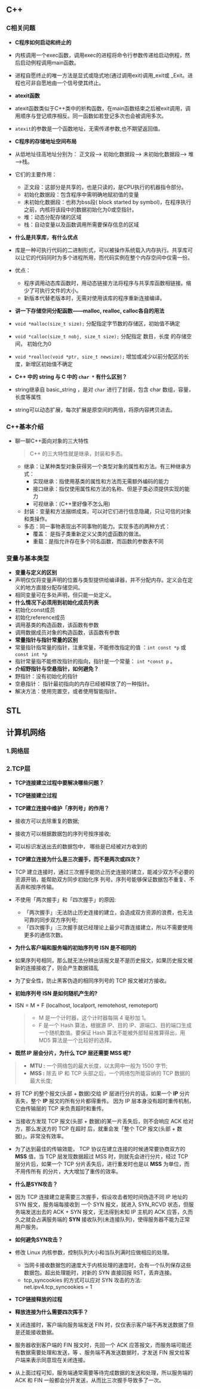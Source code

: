 ##  C++

### C相关问题

+  **C程序如何启动和终止的**
  + 内核调用一个exec函数，调用exec的进程将命令行参数传递给启动例程，然后启动例程调用main函数。
  + 进程自愿终止的唯一方法是显式或隐式地(通过调用exit)调用\_exit或 \_Exit。进程也可非自愿地由一个信号使其终止。

+  **atexit函数**
  + atexit函数类似于C++类中的析构函数，在main函数结束之后被exit调用，调用顺序与登记顺序相反。同一函数如若登记多次也会被调用多次。
  + `atexit`的参数是一个函数地址，无需传递参数,也不期望返回值。

+  **C程序的存储地址空间布局**
  + 从低地址往高地址分别为： 正文段—> 初始化数据段—> 未初始化数据段—> 堆——>栈。
  + 它们的主要作用：
    + 正文段：这部分是共享的，也是只读的，是CPU执行的机器指令部分。
    + 初始化数据段：包含程序中需明确地赋初值的变量
    + 未初始化数据段：也称为bss段( block started by symbol)，在程序执行之前，内核将该段中的数据初始化为0或空指针。
    + 堆：动态分配存储的区域
    + 栈：自动变量以及函数调用所需要保存信息的区域

+  **什么是共享库，有什么优点**
  + 库是一种可执行代码的二进制形式，可以被操作系统载入内存执行。共享库可以让它的代码同时为多个进程所用，而代码实例在整个内存空间中仅需一份。
  + 优点：
    + 程序调用动态库函数时，用动态链接方法将程序与共享库函数相链接。缩少了可执行文件的大小。
    + 新版本代替老版本时，无需对使用该库的程序重新连接编译。
+  **讲一下存储空间分配函数——malloc, realloc, calloc各自的用法**
  + `void *malloc(size_t size);`  分配指定字节数的存储区，初始值不确定
  + `void *calloc(size_t nobj, size_t size);` 分配指定 数目，长度 的存储空间， 初始化为0
  + `void *realloc(void *ptr, size_t newsize);` 增加或减少以前分配区的长度，新增区初始值不确定
+   **C++ 中的 string 与 C 中的 `char *` 有什么区别？**
  + string继承自 basic_string ，是对 `char` 进行了封装，包含 char 数组，容量，长度等属性
  + string可以动态扩展，每次扩展是原空间的两倍，将原内容拷贝进去。

### C++基本介绍

+ 聊一聊C++面向对象的三大特性

  > C++ 的三大特性就是继承，封装和多态。

  + 继承：让某种类型对象获得另一个类型对象的属性和方法。有三种继承方式：
    + 实现继承：指使用基类的属性和方法而无需额外编码的能力
    + 接口继承：指仅使用属性和方法的名称、但是子类必须提供实现的能力
    + 可视继承：(C++里好像不怎么用)
  + 封装：变量和方法捆绑成类，可以对它们进行信息隐藏，只让可信的对象和类操作。
  + 多态：同一事物表现出不同事物的能力。实现多态的两种方式：
    + 覆盖： 是指子类重新定义父类的虚函数的做法。
    + 重载：是指允许存在多个同名函数，而函数的参数表不同

### 变量与基本类型

+  **变量与定义的区别**
  + 声明仅仅将变量声明的位置与类型提供给编译器，并不分配内存。定义会在定义的地方直接分配存储空间。
  + 相同变量可在多处声明，但只能一处定义。
+  **什么情况下必须用到初始化成员列表**
  + 初始化const成员
  + 初始化reference成员
  + 调用基类的构造函数，该函数有参数
  + 调用数据成员对象的构造函数，该函数有参数
+  **常量指针与指针常量的区别**
  + 常量指针指常量的指针，注重常量，不能修改指定的值 ：`int const *p` 或 `const int *p`
  + 指针常量指不能修改指针的指向，指针是一个常量： `int *const p` 。
+  **介绍野指针与空悬指针，如何避免？**
  + 野指针：没有初始化的指针
  + 空悬指针： 指针最初指向的内存已经被释放了的一种指针。
  + 解决方法：使用完置空，或者使用智能指针。

## STL









## 计算机网络

### 1.网络层





### 2.TCP层



+  **TCP连接建立过程中要解决哪些问题？**

+  **TCP链接建立过程**

+  **TCP建立连接中维护「序列号」的作用？**

  + 接收方可以去除重复的数据; 
  + 接收方可以根据数据包的序列号按序接收; 
  + 可以标识发送出去的数据包中， 哪些是已经被对方收到的

+  **TCP建立连接为什么是三次握手，而不是两次或四次？**

  + TCP 建立连接时，通过三次握手能防止历史连接的建立，能减少双方不必要的资源开销，能帮助双方同步初始化序 列号。序列号能够保证数据包不重复、不丢弃和按序传输。
  + 不使用「两次握手」和「四次握手」的原因:
    + 「两次握手」:无法防止历史连接的建立，会造成双方资源的浪费，也无法可靠的同步双方序列号; 
    + 「四次握手」:三次握手就已经理论上最少可靠连接建立，所以不需要使用更多的通信次数。

+   **为什么客户端和服务端的初始序列号 ISN 是不相同的**

  + 如果序列号相同，那么就无法分辨出该报文是不是历史报文，如果历史报文被新的连接接收了，则会产生数据错乱
  + 为了安全性，防止黑客伪造的相同序列号的 TCP 报文被对方接收。

+  **初始序列号 ISN 是如何随机产生的?**

  + ISN = M + F (localhost, localport, remotehost, remoteport)

    > + M 是一个计时器，这个计时器每隔 4 毫秒加 1。
    > + F 是一个 Hash 算法，根据源 IP、目的 IP、源端口、目的端口生成一个随机数值。要保证 Hash 算法不能被外部轻易推算得出，用 MD5 算法是一个比较好的选择。

+  **既然 IP 层会分片，为什么 TCP 层还需要 MSS 呢?**

  > +  **MTU :** 一个网络包的最大⻓度，以太网中一般为 1500 字节;
  > +  **MSS :** 除去 IP 和 TCP 头部之后，一个网络包所能容纳的 TCP 数据的最大⻓度;

  + 将 TCP 的整个报文(头部 + 数据)交给 IP 层进行分片的话，如果一个 **IP** 分片丢失，整个 **IP** 报文的所有分片都得重传。 因为 IP 层本身没有超时重传机制，它由传输层的 TCP 来负责超时和重传。
  + 当接收方发现 TCP 报文(头部 + 数据)的某一片丢失后，则不会响应 ACK 给对方，那么发送方的 TCP 在超时 后，就重会发「整个 TCP 报文(头部 + 数据)」。非常没有效率。
  + 为了达到最佳的传输效能， TCP 协议在建立连接的时候通常要协商双方的 **MSS** 值，当 TCP 层发现数据超过 MSS 时，则就先会进行分片，经过 TCP 层分片后，如果一个 TCP 分片丢失后，进行重发时也是以 **MSS** 为单位，而不用传所有 的分片，大大增加了重传的效率。

+  **什么是SYN攻击？**
  + 因为 TCP 连接建立是需要三次握手，假设攻击者短时间伪造不同 IP 地址的 SYN 报文，服务端每接收到 一个 SYN 报文，就进入 SYN_RCVD 状态，但服务端发送出去的 ACK + SYN 报文，无法得到未知 IP 主机的 ACK 应答，久而久之就会占满服务端的 **SYN** 接收队列(未连接队列)，使得服务器不能为正常用户服务。

+  **如何避免SYN攻击？**
  + 修改 Linux 内核参数，控制队列大小和当队列满时应做相应的处理。
    + 当网卡接收数据包的速度大于内核处理的速度时，会有一个队列保存这些数据包。超出处理能时，对新的 SYN 直接回报 RST，丢弃连接。
    + tcp_syncookies 的方式可以应对 SYN 攻击的方法: net.ipv4.tcp_syncookies = 1

+  **TCP链接释放的过程**
+  **释放连接为什么需要四次挥手？**
  + 关闭连接时，客户端向服务端发送 FIN 时，仅仅表示客户端不再发送数据了但是还能接收数据。
  + 服务器收到客户端的 FIN 报文时，先回一个 ACK 应答报文，而服务端可能还有数据需要处理和发送，等 、服务端不再发送数据时，才发送 FIN 报文给客户端来表示同意现在关闭连接。
  + 从上面过程可知，服务端通常需要等待完成数据的发送和处理，所以服务端的 ACK 和 FIN 一般都会分开发送，从而比三次握手导致多了一次。